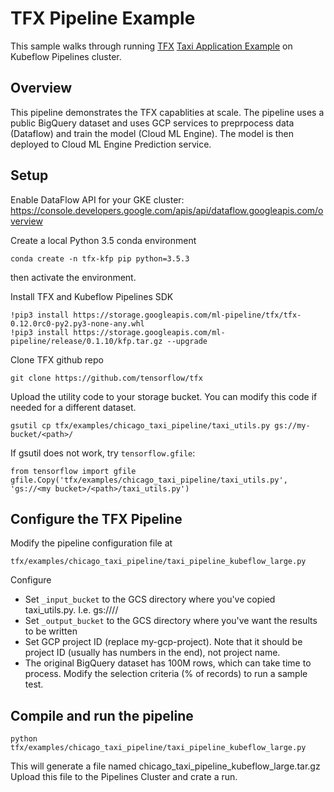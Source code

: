 # TFX Pipeline Example

This sample walks through running [TFX](https://github.com/tensorflow/tfx) [Taxi Application Example](https://github.com/tensorflow/tfx/tree/master/examples/chicago_taxi_pipeline) on Kubeflow Pipelines cluster. 

## Overview

This pipeline demonstrates the TFX capablities at scale. The pipeline uses a public BigQuery dataset and uses GCP services to preprpocess data (Dataflow) and train the model (Cloud ML Engine). The model is then deployed to Cloud ML Engine Prediction service.


## Setup

Enable DataFlow API for your GKE cluster: <https://console.developers.google.com/apis/api/dataflow.googleapis.com/overview>

Create a local Python 3.5 conda environment
```
conda create -n tfx-kfp pip python=3.5.3
```
then activate the environment.


Install TFX and Kubeflow Pipelines SDK
```
!pip3 install https://storage.googleapis.com/ml-pipeline/tfx/tfx-0.12.0rc0-py2.py3-none-any.whl 
!pip3 install https://storage.googleapis.com/ml-pipeline/release/0.1.10/kfp.tar.gz --upgrade
```

Clone TFX github repo
```
git clone https://github.com/tensorflow/tfx
```

Upload the utility code to your storage bucket. You can modify this code if needed for a different dataset.
```
gsutil cp tfx/examples/chicago_taxi_pipeline/taxi_utils.py gs://my-bucket/<path>/
```

If gsutil does not work, try `tensorflow.gfile`:
```
from tensorflow import gfile
gfile.Copy('tfx/examples/chicago_taxi_pipeline/taxi_utils.py', 'gs://<my bucket>/<path>/taxi_utils.py')
```

## Configure the TFX Pipeline

Modify the pipeline configuration file at 
```
tfx/examples/chicago_taxi_pipeline/taxi_pipeline_kubeflow_large.py
```
Configure 
- Set `_input_bucket` to the GCS directory where you've copied taxi_utils.py. I.e. gs://<my bucket>/<path>/
- Set `_output_bucket` to the GCS directory where you've want the results to be written
- Set GCP project ID (replace my-gcp-project). Note that it should be project ID (usually has numbers in the end), not project name.
- The original BigQuery dataset has 100M rows, which can take time to process. Modify the selection criteria (% of records) to run a sample test. 

## Compile and run the pipeline
```
python tfx/examples/chicago_taxi_pipeline/taxi_pipeline_kubeflow_large.py
```
This will generate a file named chicago_taxi_pipeline_kubeflow_large.tar.gz 
Upload this file to the Pipelines Cluster and crate a run.
